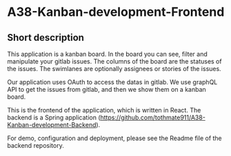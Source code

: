 # A38-Kanban-development-Frontend

## Short description
This application is a kanban board. In the board you can see, filter and manipulate your gitlab issues. The columns of the board are the statuses of the issues. The swimlanes are optionally assignees or stories of the issues.  

Our application uses OAuth to access the datas in gitlab. We use graphQL API to get the issues from gitlab, and then we show them on a kanban board.

This is the frontend of the application, which is written in React.
The backend is a Spring application (https://github.com/tothmate911/A38-Kanban-development-Backend).


For demo, configuration and deployment, please see the Readme file of the backend repository.
